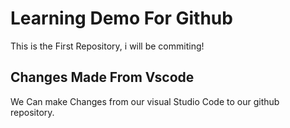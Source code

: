 # Learning Demo For Github

This is the First Repository, i will be commiting!

## Changes Made From Vscode

We Can make Changes from our visual Studio Code to our github repository.
